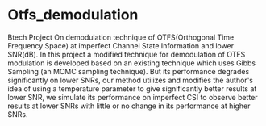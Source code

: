 # Otfs_demodulation
Btech Project On demodulation technique of OTFS(Orthogonal Time Frequency Space) at imperfect Channel State Information and lower SNR(dB).
In this project a modified technique for demodulation of OTFS modulation is developed based on an existing technique which uses Gibbs Sampling (an MCMC sampling technique). But its performance degrades significantly on  lower SNRs, our method utilizes and modifies the author's idea of using a temperature parameter to give significantly better results at lower SNR, we simulate its performance on imperfect CSI to observe better results at lower SNRs with little or no change in its performance at higher SNRs.
